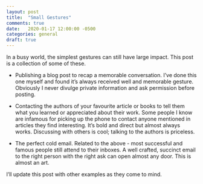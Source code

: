 ```yaml
---
layout: post
title:  "Small Gestures"
comments: true
date:   2020-01-17 12:00:00 -0500
categories: general
draft: true
---
```


In a busy world, the simplest gestures can still have large impact. This post is a collection of some of these. 

* Publishing a blog post to recap a memorable conversation. I’ve done this one myself and found it’s always received well and memorable gesture.  Obviously I never divulge private information and ask permission before posting. 

* Contacting the authors of your favourite article or books to tell them what you learned or appreciated about their work. Some people I know are infamous for picking up the phone to contact anyone mentioned in articles they find interesting.  It’s bold and direct but almost always works. Discussing with others is cool; talking to the authors is priceless. 

* The perfect cold email. Related to the above - most successful and famous people still attend to their inboxes. A well crafted, succinct email to the right person with the right ask can open almost any door. This is almost an art. 

I’ll update this post with other examples as they come to mind. 
